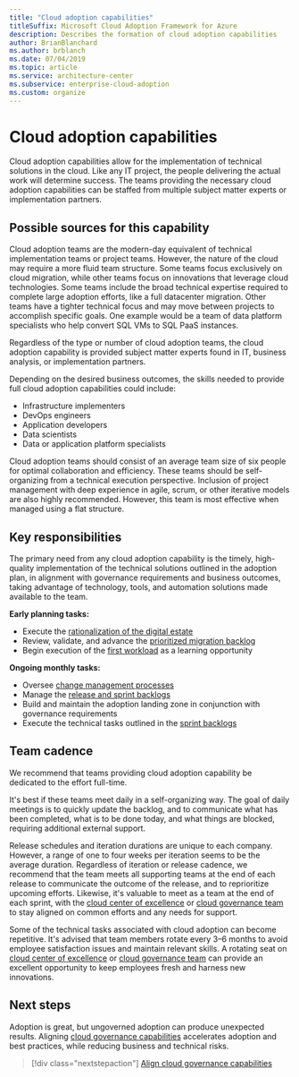 ```yaml
---
title: "Cloud adoption capabilities" 
titleSuffix: Microsoft Cloud Adoption Framework for Azure
description: Describes the formation of cloud adoption capabilities
author: BrianBlanchard
ms.author: brblanch
ms.date: 07/04/2019
ms.topic: article
ms.service: architecture-center
ms.subservice: enterprise-cloud-adoption
ms.custom: organize
---
```


# Cloud adoption capabilities

Cloud adoption capabilities allow for the implementation of technical solutions in the cloud. Like any IT project, the people delivering the actual work will determine success. The teams providing the necessary cloud adoption capabilities can be staffed from multiple subject matter experts or implementation partners.

## Possible sources for this capability

Cloud adoption teams are the modern-day equivalent of technical implementation teams or project teams. However, the nature of the cloud may require a more fluid team structure. Some teams focus exclusively on cloud migration, while other teams focus on innovations that leverage cloud technologies. Some teams include the broad technical expertise required to complete large adoption efforts, like a full datacenter migration. Other teams have a tighter technical focus and may move between projects to accomplish specific goals. One example would be a team of data platform specialists who help convert SQL VMs to SQL PaaS instances.

Regardless of the type or number of cloud adoption teams, the cloud adoption capability is provided subject matter experts found in IT, business analysis, or implementation partners.

Depending on the desired business outcomes, the skills needed to provide full cloud adoption capabilities could include:

- Infrastructure implementers
- DevOps engineers
- Application developers
- Data scientists
- Data or application platform specialists

Cloud adoption teams should consist of an average team size of six people for optimal collaboration and efficiency. These teams should be self-organizing from a technical execution perspective. Inclusion of project management with deep experience in agile, scrum, or other iterative models are also highly recommended. However, this team is most effective when managed using a flat structure.

## Key responsibilities

The primary need from any cloud adoption capability is the timely, high-quality implementation of the technical solutions outlined in the adoption plan, in alignment with governance requirements and business outcomes, taking advantage of technology, tools, and automation solutions made available to the team.

**Early planning tasks:**

- Execute the [rationalization of the digital estate](../digital-estate/overview.md)
- Review, validate, and advance the [prioritized migration backlog](../migrate/migration-considerations/assess/release-iteration-backlog.md)
- Begin execution of the [first workload](../digital-estate/rationalize.md#select-the-first-workload) as a learning opportunity

**Ongoing monthly tasks:**

- Oversee [change management processes](../migrate/migration-considerations/prerequisites/technical-complexity.md)
- Manage the [release and sprint backlogs](../migrate/migration-considerations/assess/release-iteration-backlog.md)
- Build and maintain the adoption landing zone in conjunction with governance requirements
- Execute the technical tasks outlined in the [sprint backlogs](../migrate/migration-considerations/assess/release-iteration-backlog.md)

## Team cadence

We recommend that teams providing cloud adoption capability be dedicated to the effort full-time.

It's best if these teams meet daily in a self-organizing way. The goal of daily meetings is to quickly update the backlog, and to communicate what has been completed, what is to be done today, and what things are blocked, requiring additional external support.

Release schedules and iteration durations are unique to each company. However, a range of one to four weeks per iteration seems to be the average duration. Regardless of iteration or release cadence, we recommend that the team meets all supporting teams at the end of each release to communicate the outcome of the release, and to reprioritize upcoming efforts. Likewise, it's valuable to meet as a team at the end of each sprint, with the [cloud center of excellence](./cloud-center-excellence.md) or [cloud governance team](./cloud-governance.md) to stay aligned on common efforts and any needs for support.

Some of the technical tasks associated with cloud adoption can become repetitive. It's advised that team members rotate every 3&ndash;6 months to avoid employee satisfaction issues and maintain relevant skills. A rotating seat on [cloud center of excellence](./cloud-center-excellence.md) or [cloud governance team](./cloud-governance.md) can provide an excellent opportunity to keep employees fresh and harness new innovations.

## Next steps

Adoption is great, but ungoverned adoption can produce unexpected results. Aligning [cloud governance capabilities](./cloud-governance.md) accelerates adoption and best practices, while reducing business and technical risks.

> [!div class="nextstepaction"]
> [Align cloud governance capabilities](./cloud-governance.md)
